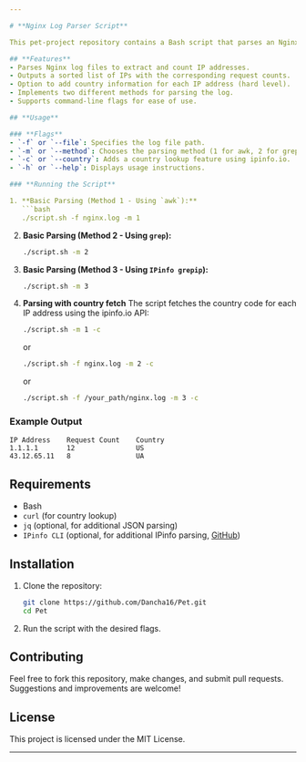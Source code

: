 ```yaml
---

# **Nginx Log Parser Script**

This pet-project repository contains a Bash script that parses an Nginx log file (`nginx.log`) and generates a report of IP addresses, the number of requests from each IP, and optionally, the country associated with each IP address.

## **Features**
- Parses Nginx log files to extract and count IP addresses.
- Outputs a sorted list of IPs with the corresponding request counts.
- Option to add country information for each IP address (hard level).
- Implements two different methods for parsing the log.
- Supports command-line flags for ease of use.

## **Usage**

### **Flags**
- `-f` or `--file`: Specifies the log file path.
- `-m` or `--method`: Chooses the parsing method (1 for awk, 2 for grep + cut, 3 for IPinfo grepip).
- `-c` or `--country`: Adds a country lookup feature using ipinfo.io.
- `-h` or `--help`: Displays usage instructions.

### **Running the Script**

1. **Basic Parsing (Method 1 - Using `awk`):**
   ```bash
   ./script.sh -f nginx.log -m 1
   ```

2. **Basic Parsing (Method 2 - Using `grep`):**
    ```bash
   ./script.sh -m 2
   ```

3. **Basic Parsing (Method 3 - Using `IPinfo grepip`):**
   ```bash
   ./script.sh -m 3
   ```
4. **Parsing with country fetch**
   The script fetches the country code for each IP address using the ipinfo.io API:
   ```bash 
   ./script.sh -m 1 -c 
   ```
   or 

   ```bash
   ./script.sh -f nginx.log -m 2 -c
   ```
   or 

   ```bash
   ./script.sh -f /your_path/nginx.log -m 3 -c
   ```

### **Example Output**
```
IP Address    Request Count    Country
1.1.1.1       12               US
43.12.65.11   8                UA
```

## **Requirements**
- Bash
- `curl` (for country lookup)
- `jq` (optional, for additional JSON parsing)
- `IPinfo CLI` (optional, for additional IPinfo parsing, [GitHub](https://github.com/ipinfo/cli))

## **Installation**

1. Clone the repository:
   ```bash
   git clone https://github.com/Dancha16/Pet.git
   cd Pet
   ```

2. Run the script with the desired flags.

## **Contributing**
Feel free to fork this repository, make changes, and submit pull requests. Suggestions and improvements are welcome!

## **License**
This project is licensed under the MIT License.

---
```


